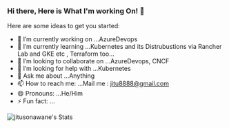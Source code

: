 ### Hi there, Here is What I'm working On! 👋


Here are some ideas to get you started:

- 🔭 I’m currently working on ...AzureDevops   
- 🌱 I’m currently learning ...Kubernetes and its Distrubustions via Rancher Lab and GKE etc , Terraform too...
- 👯 I’m looking to collaborate on ...AzureDevops, CNCF
- 🤔 I’m looking for help with ...Kubernetes
- 💬 Ask me about ...Anything
- 📫 How to reach me: ...Mail me : jitu8888@gmail.com
- 😄 Pronouns: ...He/Him
- ⚡ Fun fact: ...

![jitusonawane's Stats](https://github-readme-stats.vercel.app/api?username=jitusonawane&theme=vue-dark&show_icons=true&hide_border=true&count_private=true)
